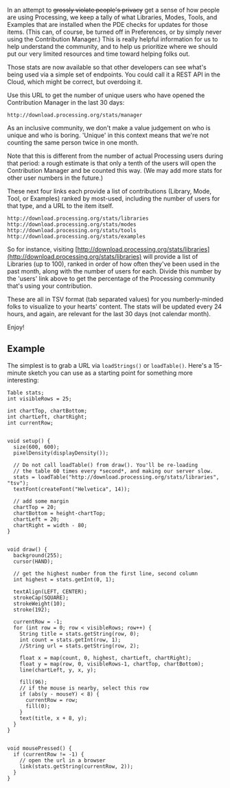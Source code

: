 In an attempt to ~~grossly violate people's privacy~~ get a sense of how people are using Processing, we keep a tally of what Libraries, Modes, Tools, and Examples that are installed when the PDE checks for updates for those items. (This can, of course, be turned off in Preferences, or by simply never using the Contribution Manager.) This is really helpful information for us to help understand the community, and to help us prioritize where we should put our very limited resources and time toward helping folks out.

Those stats are now available so that other developers can see what's being used via a simple set of endpoints. You could call it a REST API in the Cloud, which might be correct, but overdoing it. 

Use this URL to get the number of unique users who have opened the Contribution Manager in the last 30 days:
```
http://download.processing.org/stats/manager
```
As an inclusive community, we don't make a value judgement on who is unique and who is boring. 'Unique' in this context means that we're not counting the same person twice in one month. 

Note that this is different from the number of actual Processing users during that period: a rough estimate is that only a tenth of the users will open the Contribution Manager and be counted this way. (We may add more stats for other user numbers in the future.)

These next four links each provide a list of contributions (Library, Mode, Tool, or Examples) ranked by most-used, including the number of users for that type, and a URL to the item itself. 
```
http://download.processing.org/stats/libraries
http://download.processing.org/stats/modes
http://download.processing.org/stats/tools
http://download.processing.org/stats/examples
```
So for instance, visiting [http://download.processing.org/stats/libraries](http://download.processing.org/stats/libraries) will provide a list of Libraries (up to 100), ranked in order of how often they've been used in the past month, along with the number of users for each. Divide this number by the 'users' link above to get the percentage of the Processing community that's using your contribution. 

These are all in TSV format (tab separated values) for you numberly-minded folks to visualize to your hearts' content. The stats will be updated every 24 hours, and again, are relevant for the last 30 days (not calendar month). 

Enjoy!


## Example

The simplest is to grab a URL via `loadStrings()` or `loadTable()`. Here's a 15-minute sketch you can use as a starting point for something more interesting:

```processing
Table stats;
int visibleRows = 25;

int chartTop, chartBottom;
int chartLeft, chartRight;
int currentRow;


void setup() {
  size(600, 600);
  pixelDensity(displayDensity());
  
  // Do not call loadTable() from draw(). You'll be re-loading 
  // the table 60 times every *second*, and making our server slow.
  stats = loadTable("http://download.processing.org/stats/libraries", "tsv");
  textFont(createFont("Helvetica", 14));
  
  // add some margin
  chartTop = 20;
  chartBottom = height-chartTop;
  chartLeft = 20;
  chartRight = width - 80;
}


void draw() {
  background(255);
  cursor(HAND);
  
  // get the highest number from the first line, second column
  int highest = stats.getInt(0, 1);
  
  textAlign(LEFT, CENTER);
  strokeCap(SQUARE);
  strokeWeight(10);
  stroke(192);
  
  currentRow = -1;
  for (int row = 0; row < visibleRows; row++) {
    String title = stats.getString(row, 0);
    int count = stats.getInt(row, 1);
    //String url = stats.getString(row, 2);
    
    float x = map(count, 0, highest, chartLeft, chartRight);
    float y = map(row, 0, visibleRows-1, chartTop, chartBottom);
    line(chartLeft, y, x, y);
    
    fill(96);
    // if the mouse is nearby, select this row
    if (abs(y - mouseY) < 8) {
      currentRow = row;
      fill(0);
    }
    text(title, x + 8, y);
  }
}


void mousePressed() {
  if (currentRow != -1) {
    // open the url in a browser
    link(stats.getString(currentRow, 2));
  }
}
```